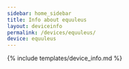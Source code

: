 ```yaml
---
sidebar: home_sidebar
title: Info about equuleus
layout: deviceinfo
permalink: /devices/equuleus/
device: equuleus
---
```

{% include templates/device_info.md %}
